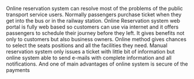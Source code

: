 Online reservation system can resolve most of the problems of the public transport service users. Normally passengers purchase ticket when they get into the bus or in the railway station. Online Reservation system web portal is fully web based so customers can use via internet and it offers passengers to schedule their journey before they left. It gives benefits not only to customers but also business owners. Online method gives chances to select the seats positions and all the facilities they need. Manual reservation system only issues a ticket with little bit of information but online system able to send e-mails with complete information and all notifications. And one of main advantages of online system is secure of the payments

